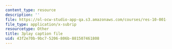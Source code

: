 ```yaml
---
content_type: resource
description: ''
file: https://ol-ocw-studio-app-qa.s3.amazonaws.com/courses/res-10-001-making-science-and-engineering-pictures-a-practical-guide-to-presenting-your-work-spring-2016/43f2e70b9bc75206806b881507461808_zYcRXHYKYTI.vtt
file_type: application/x-subrip
resourcetype: Other
title: 3play caption file
uid: 43f2e70b-9bc7-5206-806b-881507461808
---
```

